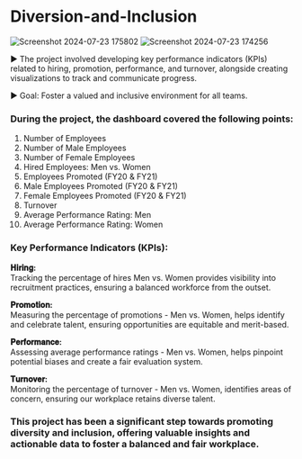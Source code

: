 # Diversion-and-Inclusion
![Screenshot 2024-07-23 175802](https://github.com/user-attachments/assets/2a97a388-47f7-42ee-afdf-e62488643d93)
![Screenshot 2024-07-23 174256](https://github.com/user-attachments/assets/a9d37560-c6f2-4f7c-825b-c93b6022b187)

► The project involved developing key performance indicators (KPIs) related to hiring, promotion, performance, and turnover, alongside creating visualizations to track and communicate progress.

► Goal: Foster a valued and inclusive environment for all teams.

### During the project, the dashboard covered the following points:

1. Number of Employees
2. Number of Male Employees
3. Number of Female Employees
4. Hired Employees: Men vs. Women
5. Employees Promoted (FY20 & FY21)
6. Male Employees Promoted (FY20 & FY21)
7. Female Employees Promoted (FY20 & FY21)
8. Turnover
9. Average Performance Rating: Men
10. Average Performance Rating: Women

### Key Performance Indicators (KPIs):

**𝐇𝐢𝐫𝐢𝐧𝐠:**  
Tracking the percentage of hires Men vs. Women provides visibility into recruitment practices, ensuring a balanced workforce from the outset.

**𝐏𝐫𝐨𝐦𝐨𝐭𝐢𝐨𝐧:**  
Measuring the percentage of promotions - Men vs. Women, helps identify and celebrate talent, ensuring opportunities are equitable and merit-based.

**𝐏𝐞𝐫𝐟𝐨𝐫𝐦𝐚𝐧𝐜𝐞:**  
Assessing average performance ratings - Men vs. Women, helps pinpoint potential biases and create a fair evaluation system.

**𝐓𝐮𝐫𝐧𝐨𝐯𝐞𝐫:**  
Monitoring the percentage of turnover - Men vs. Women, identifies areas of concern, ensuring our workplace retains diverse talent.

### This project has been a significant step towards promoting diversity and inclusion, offering valuable insights and actionable data to foster a balanced and fair workplace.
